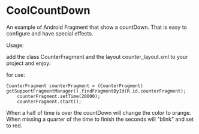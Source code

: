 CoolCountDown
=============

An example of Android Fragment that show a countDown. That is easy to configure and have special effects.

Usage:

add the class CounterFragment and the layout counter_layout.xml to your project and enjoy:

for use:

    CounterFragment counterFragment = (CounterFragment) getSupportFragmentManager().findFragmentById(R.id.counterFragment);
		counterFragment.setTime(20000);
		counterFragment.start();
		

When a half of time is over the countDown will change the color to orange.
When missing a quarter of the time to finish the seconds will "blink" and set to red.

